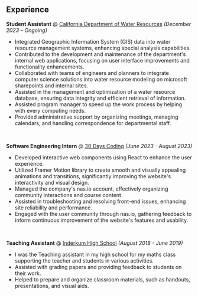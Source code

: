 ## Experience

**Student Assistant** @ [California Department of Water Resources](https://water.ca.gov/)	 _(December 2023 – Ongoing)_
- Integrated Geographic Information System (GIS) data into water resource management systems, enhancing special analysis capabilities.
- Contributed to the development and maintenance of the department's internal web applications, focusing on user interface improvements and functionality enhancements.
- Collaborated with teams of engineers and planners to integrate computer science solutions into water resource modeling on microsoft sharepoints and internal sites.
- Assisted in the management and optimization of a water resource database, ensuring data integrity and efficient retrieval of information.
- Assisted program manager to speed up the work process by helping with every computing needs. 
- Provided administrative support by organizing meetings, managing calendars, and handling correspondence for departmental staff.


&nbsp; 

**Software Engineering Intern** @ [30 Days Coding](https://www.30dayscoding.com/) _(June 2023 - August 2023)_

- Developed interactive web components using React to enhance the user experience. 
- Utilized Framer Motion library to create smooth and visually appealing animations and transitions, significantly improving the website's interactivity and visual design.
- Managed the company's nas.io account, effectively organizing community interactions and course content
- Assisted in troubleshooting and resolving front-end issues, enhancing site reliability and performance.
- Engaged with the user community through nas.io, gathering feedback to inform continuous improvement of the website's features and usability.

&nbsp;

**Teaching Assistant** @ [Inderkum High School](https://natomasunified.org/ihs/) _(August 2018 - June 2019)_                        
- I was the Teaching assistant in my high school for my maths class supporting the teacher and students in various activities. 
- Assisted with grading papers and providing feedback to students on their work.
- Helped to prepare and organize classroom materials, such as handouts, presentations, and visual aids.

&nbsp;

